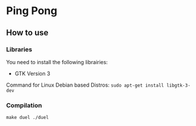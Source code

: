 # Ping Pong

## How to use

### Libraries
You need to install the following librairies:
  - GTK Version 3

Command for Linux Debian based Distros:
`sudo apt-get install libgtk-3-dev`

### Compilation
`make duel
./duel`
